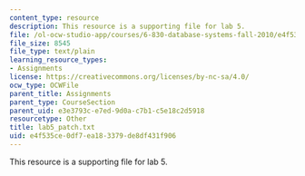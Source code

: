 ```yaml
---
content_type: resource
description: This resource is a supporting file for lab 5.
file: /ol-ocw-studio-app/courses/6-830-database-systems-fall-2010/e4f535ce0df7ea183379de8df431f906_lab5_patch.txt
file_size: 8545
file_type: text/plain
learning_resource_types:
- Assignments
license: https://creativecommons.org/licenses/by-nc-sa/4.0/
ocw_type: OCWFile
parent_title: Assignments
parent_type: CourseSection
parent_uid: e3e3793c-e7ed-9d0a-c7b1-c5e18c2d5918
resourcetype: Other
title: lab5_patch.txt
uid: e4f535ce-0df7-ea18-3379-de8df431f906
---
```

This resource is a supporting file for lab 5.